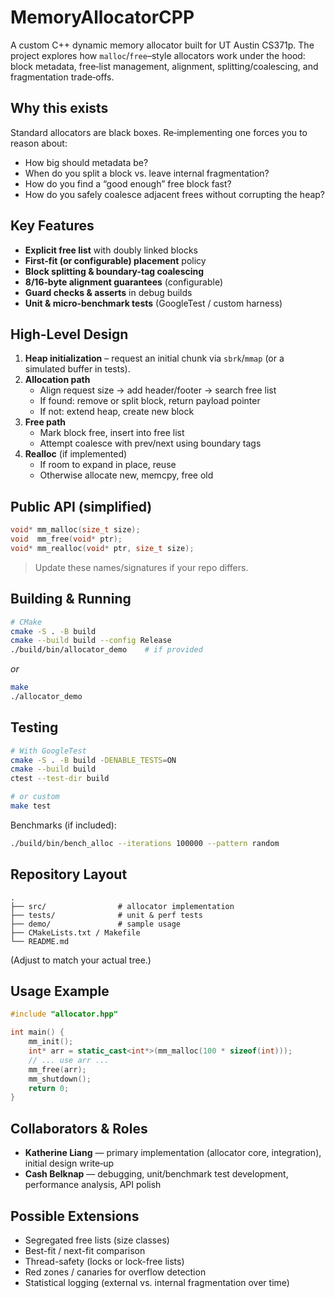 # MemoryAllocatorCPP

A custom C++ dynamic memory allocator built for UT Austin CS371p. The project explores how `malloc`/`free`–style allocators work under the hood: block metadata, free‑list management, alignment, splitting/coalescing, and fragmentation trade‑offs.

## Why this exists

Standard allocators are black boxes. Re‑implementing one forces you to reason about:

- How big should metadata be?  
- When do you split a block vs. leave internal fragmentation?  
- How do you find a “good enough” free block fast?  
- How do you safely coalesce adjacent frees without corrupting the heap?

## Key Features

- **Explicit free list** with doubly linked blocks  
- **First-fit (or configurable) placement** policy  
- **Block splitting & boundary-tag coalescing**  
- **8/16‑byte alignment guarantees** (configurable)  
- **Guard checks & asserts** in debug builds  
- **Unit & micro-benchmark tests** (GoogleTest / custom harness)

## High-Level Design

1. **Heap initialization** – request an initial chunk via `sbrk`/`mmap` (or a simulated buffer in tests).  
2. **Allocation path**  
   - Align request size → add header/footer → search free list  
   - If found: remove or split block, return payload pointer  
   - If not: extend heap, create new block  
3. **Free path**  
   - Mark block free, insert into free list  
   - Attempt coalesce with prev/next using boundary tags  
4. **Realloc** (if implemented)  
   - If room to expand in place, reuse  
   - Otherwise allocate new, memcpy, free old

## Public API (simplified)

```cpp
void* mm_malloc(size_t size);
void  mm_free(void* ptr);
void* mm_realloc(void* ptr, size_t size);
```

> Update these names/signatures if your repo differs.

## Building & Running

```bash
# CMake
cmake -S . -B build
cmake --build build --config Release
./build/bin/allocator_demo    # if provided
```

_or_

```bash
make
./allocator_demo
```

## Testing

```bash
# With GoogleTest
cmake -S . -B build -DENABLE_TESTS=ON
cmake --build build
ctest --test-dir build

# or custom
make test
```

Benchmarks (if included):

```bash
./build/bin/bench_alloc --iterations 100000 --pattern random
```

## Repository Layout

```
.
├── src/                # allocator implementation
├── tests/              # unit & perf tests
├── demo/               # sample usage
├── CMakeLists.txt / Makefile
└── README.md
```

(Adjust to match your actual tree.)

## Usage Example

```cpp
#include "allocator.hpp"

int main() {
    mm_init();
    int* arr = static_cast<int*>(mm_malloc(100 * sizeof(int)));
    // ... use arr ...
    mm_free(arr);
    mm_shutdown();
    return 0;
}
```

## Collaborators & Roles

- **Katherine Liang** — primary implementation (allocator core, integration), initial design write‑up  
- **Cash Belknap** — debugging, unit/benchmark test development, performance analysis, API polish

## Possible Extensions

- Segregated free lists (size classes)  
- Best-fit / next-fit comparison  
- Thread-safety (locks or lock-free lists)  
- Red zones / canaries for overflow detection  
- Statistical logging (external vs. internal fragmentation over time)
